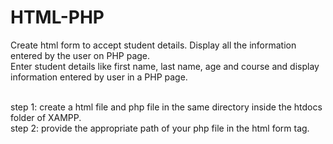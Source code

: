# HTML-PHP
Create html form to accept student details. Display all the information entered by the user on PHP page.<br>
Enter student details like first name, last name, age and course and display information entered by user in a PHP page.
<br><br>
<div>
  step 1: create a html file and php file in the same directory inside the htdocs folder of XAMPP.<br>
  step 2: provide the appropriate path of your php file in the html form tag.
</div>

